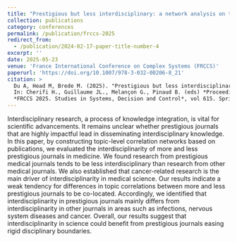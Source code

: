 ```yaml
---
title: "Prestigious but less interdisciplinary: a network analysis on top-rated journals in medicine"
collection: publications
category: conferences
permalink: /publication/frccs-2025
redirect_from:
  - /publication/2024-02-17-paper-title-number-4
excerpt: ''
date: 2025-05-23
venue: 'France International Conference on Complex Systems (FRCCS)'
paperurl: 'https://doi.org/10.1007/978-3-032-00206-8_21'
citation: >
  Du A, Head M, Brede M. (2025). "Prestigious but less interdisciplinary: a network analysis on top-rated journals in medicine."
  In: Cherifi H., Guillaume JL., Melançon G., Pinaud B. (eds) *Proceedings of The Fifth France's International Conference on Complex Systems (FRCCS 2025)*.
  *FRCCS 2025. Studies in Systems, Decision and Control*, vol 615. Springer, Cham. https://doi.org/10.1007/978-3-032-00206-8_21
---
```


Interdisciplinary research, a process of knowledge integration, is vital for scientific advancements. It remains unclear whether prestigious journals that are highly impactful lead in disseminating interdisciplinary knowledge. In this paper, by constructing topic-level correlation networks based on publications, we evaluated the interdisciplinarity of more and less prestigious journals in medicine. We found research from prestigious medical journals tends to be less interdisciplinary than research from other medical journals. We also established that cancer-related research is the main driver of interdisciplinarity in medical science. Our results indicate a weak tendency for differences in topic correlations between more and less prestigious journals to be co-located. Accordingly, we identified that interdisciplinarity in prestigious journals mainly differs from interdisciplinarity in other journals in areas such as infections, nervous system diseases and cancer. Overall, our results suggest that interdisciplinarity in science could benefit from prestigious journals easing rigid disciplinary boundaries.
